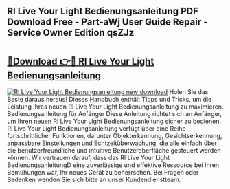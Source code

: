 ## Rl Live Your Light Bedienungsanleitung PDF Download Free - Part-aWj User Guide Repair - Service Owner Edition qsZJz

# <h2><a href="http://df3dc2.blite.top/?on=Rl+Live+Your+Light+Bedienungsanleitung">🔗Download 👉🔴 Rl Live Your Light Bedienungsanleitung</a></h2>

[![Rl Live Your Light Bedienungsanleitung new download](https://i.imgur.com/lujVjoI.png)](http://df3dc2.blite.top/?on=Rl+Live+Your+Light+Bedienungsanleitung)
Holen Sie das Beste daraus heraus! Dieses Handbuch enthält Tipps und Tricks, um die Leistung Ihres neuen Rl Live Your Light Bedienungsanleitung zu maximieren. Bedienungsanleitung für Anfänger Diese Anleitung richtet sich an Anfänger, um Ihren neuen Rl Live Your Light Bedienungsanleitung sicher zu bedienen. Rl Live Your Light Bedienungsanleitung verfügt über eine Reihe fortschrittlicher Funktionen, darunter Objekterkennung, Gesichtserkennung, anpassbare Einstellungen und Echtzeitüberwachung, die alle einfach über die benutzerfreundliche und intuitive Benutzeroberfläche gesteuert werden können. Wir vertrauen darauf, dass das Rl Live Your Light BedienungsanleitungD eine zuverlässige und effektive Ressource bei Ihren Bemühungen war, Ihr neues Gerät zu beherrschen. Bei Fragen oder Bedenken wenden Sie sich bitte an unser Kundendienstteam.
